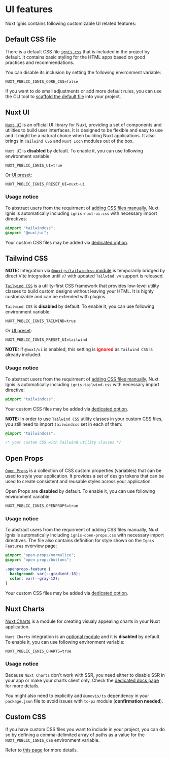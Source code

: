 # UI features

Nuxt Ignis contains following customizable UI related features:

## Default CSS file
There is a default CSS file [`ignis.css`](https://github.com/AloisSeckar/nuxt-ignis/blob/v0.4.0/core/app/assets/css/ignis.css) that is included in the project by default. It contains basic styling for the HTML apps based on good practices and recommendations.

You can disable its inclusion by setting the following environment variable:

```dotenv
NUXT_PUBLIC_IGNIS_CORE_CSS=false
```

If you want to do small adjustments or add more default rules, you can use the CLI tool to [scaffold the default file](/3-12-features-cli.html#set-css) into your project.

## Nuxt UI

<PackagesReference :packages="[{ name: '@nuxt/ui', version: '3.3.7' }]" />

[`Nuxt UI`](https://ui.nuxt.com/) is an official UI library for Nuxt, providing a set of components and utilities to build user interfaces. It is designed to be flexible and easy to use and it might be a natural choice when building Nuxt applications. It also brings in `Tailwind CSS` and `Nuxt Icon` modules out of the box.

`Nuxt UI` is **disabled** by default. To enable it, you can use following environment variable:

```dotenv
NUXT_PUBLIC_IGNIS_UI=true
```

Or [UI preset](/2-3-optional-features.html#ui-preset):

```dotenv
NUXT_PUBLIC_IGNIS_PRESET_UI=nuxt-ui
```

### Usage notice

To abstract users from the requirment of [adding CSS files manually](https://ui.nuxt.com/getting-started/installation/nuxt#import-tailwind-css-and-nuxt-ui-in-your-css), Nuxt Ignis is automatically including `ignis-nuxt-ui.css` with necessary import directives:

```css [ignis-nuxt-ui.css ~vscode-icons:file-type-css~]
@import "tailwindcss";
@import "@nuxt/ui";
```

Your custom CSS files may be added via [dedicated option](/3-10-features-nuxt#css).

## Tailwind CSS

<PackagesReference :packages="[{ name: '@tailwindcss/vite', version: '4.1.16' }]" />

**NOTE:** Integration via [`@nuxtjs/tailwindcss` module](https://nuxt.com/modules/tailwindcss) is temporarily bridged by direct Vite integration until `v7` with updated `Tailwind v4` support is released.

[`Tailwind CSS`](https://tailwindcss.com/) is a utility-first CSS framework that provides low-level utility classes to build custom designs without leaving your HTML. It is highly customizable and can be extended with plugins.

`Tailwind CSS` is **disabled** by default. To enable it, you can use following environment variable:

```dotenv
NUXT_PUBLIC_IGNIS_TAILWIND=true
```

Or [UI preset](/2-3-optional-features.html#ui-preset):

```dotenv
NUXT_PUBLIC_IGNIS_PRESET_UI=tailwind
```

**NOTE:** If `@nuxt/ui` is enabled, this setting is <span style="color: red">**ignored**</span> as `Tailwind CSS` is already included.

### Usage notice

To abstract users from the requirment of [adding CSS files manually](https://tailwindcss.com/docs/installation/), Nuxt Ignis is automatically including `ignis-tailwind.css` with necessary import directive:

```css [ignis-tailwind.css]
@import "tailwindcss";
```

Your custom CSS files may be added via [dedicated option](/3-10-features-nuxt#css).

**NOTE:** In order to use `Tailwind CSS` utility classes in your custom CSS files, you still need to import `tailwindcss` set in each of them:

```css [custom.css]
@import "tailwindcss";

/* your custom CSS with Tailwind utility classes */
```

## Open Props

<PackagesReference :packages="[{ name: 'open-props', version: '1.7.16' }, { name: 'postcss-jit-props', version: '1.0.16' }]" />

[`Open Props`](https://open-props.style/) is a collection of CSS custom properties (variables) that can be used to style your application. It provides a set of design tokens that can be used to create consistent and reusable styles across your application.

Open Props are **disabled** by default. To enable it, you can use following environment variable:

```dotenv
NUXT_PUBLIC_IGNIS_OPENPROPS=true
```

### Usage notice

To abstract users from the requirment of adding CSS files manually, Nuxt Ignis is automatically including `ignis-open-props.css` with necessary import directives. The file also contains definition for style shown on the `Ignis Features` overview page:

```css [ignis-open-props.css]
@import "open-props/normalize";
@import "open-props/buttons";

.openprops-feature {
  background: var(--gradient-18);
  color: var(--gray-12);
}
```

Your custom CSS files may be added via [dedicated option](/3-10-features-nuxt#css).

## Nuxt Charts

<PackagesReference :packages="[{ name: 'nuxt-charts', version: '1.0.2' }]" />

[Nuxt Charts](https://nuxt.com/modules/charts) is a module for creating visualy appealing charts in your Nuxt application.

`Nuxt Charts` integration is an [optional module](/2-3-optional-features.html#optional-modules) and it is **disabled** by default. To enable it, you can use following environment variable:

```dotenv
NUXT_PUBLIC_IGNIS_CHARTS=true
```

### Usage notice

Because `Nuxt Charts` don't work with SSR, you need either to disable SSR in your app or make your charts client only. Check the [dedicated docs page](https://nuxtcharts.com/docs/server-side-rendering) for more details.

You might also need to explicitly add `@unovis/ts` dependency in your `package.json` file to avoid issues with `to-px` module (**confirmation needed**).

## Custom CSS

If you have custom CSS files you want to include in your project, you can do so by defining a comma-delimited array of paths as a value for the `NUXT_PUBLIC_IGNIS_CSS` environment variable.

Refer to [this page](/3-10-features-nuxt#css) for more details.
